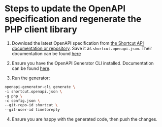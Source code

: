 # Steps to update the OpenAPI specification and regenerate the PHP client library

1) Download the latest OpenAPI specification from [the Shortcut API documentation or repository](https://developer.shortcut.com/api/rest/v3/shortcut.openapi.json). Save it as `shortcut.openapi.json`. Their documentation can be found [here](https://developer.shortcut.com/api/rest/v3#Swagger-OpenAPI-file)

2) Ensure you have the OpenAPI Generator CLI installed. Documentation can be found [here](https://openapi-generator.tech/).

3) Run the generator:

```sh
openapi-generator-cli generate \
-i shortcut.openapi.json \
-g php \
-c config.json \
--git-repo-id shortcut \
--git-user-id timetoreply
```

4) Ensure you are happy with the generated code, then push the changes.
